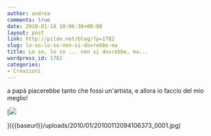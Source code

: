 ```yaml
---
author: andrea
comments: true
date: 2010-01-18 10:06:38+00:00
layout: post
link: http://pilde.net/blog/?p=1782
slug: lo-so-lo-so-non-si-dovrebbe-ma
title: Lo so, lo so ... non si dovrebbe, ma...
wordpress_id: 1782
categories:
- Creazioni
---
```


a papà piacerebbe tanto che fossi un'artista, e allora io faccio del mio meglio!


[![]({{baseurl}}/uploads/2010/01/20100112094106373_0001-212x300.jpg)


]({{baseurl}}/uploads/2010/01/20100112094106373_0001.jpg)



